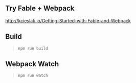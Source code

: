 ## Try Fable + Webpack

http://kcieslak.io/Getting-Started-with-Fable-and-Webpack

## Build

> `npm run build`

## Webpack Watch

> `npm run watch`



